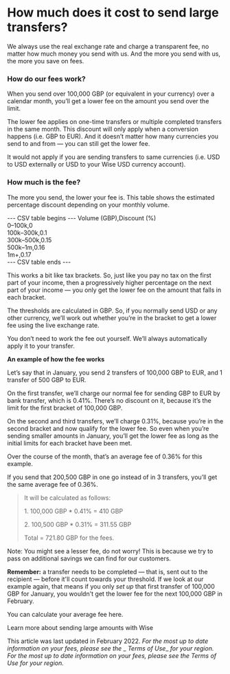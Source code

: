 # How much does it cost to send large transfers?

We always use the real exchange rate and charge a transparent fee, no matter how much money you send with us. And the more you send with us, the more you save on fees.

### How do our fees work? 

When you send over 100,000 GBP (or equivalent in your currency) over a calendar month, you’ll get a lower fee on the amount you send over the limit.

The lower fee applies on one-time transfers or multiple completed transfers in the same month. This discount will only apply when a conversion happens (i.e. GBP to EUR). And it doesn’t matter how many currencies you send to and from — you can still get the lower fee.

It would not apply if you are sending transfers to same currencies (i.e. USD to USD externally or USD to your Wise USD currency account).

### How much is the fee?

The more you send, the lower your fee is. This table shows the estimated percentage discount depending on your monthly volume.


 --- CSV table begins ---
Volume (GBP),Discount (%)  
0–100k,0  
100k–300k,0.1  
300k–500k,0.15  
500k–1m,0.16  
1m+,0.17  
 --- CSV table ends ---

This works a bit like tax brackets. So, just like you pay no tax on the first part of your income, then a progressively higher percentage on the next part of your income — you only get the lower fee on the amount that falls in each bracket. 

The thresholds are calculated in GBP. So, if you normally send USD or any other currency, we’ll work out whether you’re in the bracket to get a lower fee using the live exchange rate. 

You don’t need to work the fee out yourself. We’ll always automatically apply it to your transfer. 

**An example of how the fee works**

Let’s say that in January, you send 2 transfers of 100,000 GBP to EUR, and 1 transfer of 500 GBP to EUR.

On the first transfer, we’ll charge our normal fee for sending GBP to EUR by bank transfer, which is 0.41%. There’s no discount on it, because it’s the limit for the first bracket of 100,000 GBP.

On the second and third transfers, we’ll charge 0.31%, because you’re in the second bracket and now qualify for the lower fee. So even when you’re sending smaller amounts in January, you’ll get the lower fee as long as the initial limits for each bracket have been met.

Over the course of the month, that’s an average fee of 0.36% for this example. 

If you send that 200,500 GBP in one go instead of in 3 transfers, you’ll get the same average fee of 0.36%.

> It will be calculated as follows:
> 
> 1\. 100,000 GBP * 0.41% = 410 GBP
> 
> 2\. 100,500 GBP * 0.31% = 311.55 GBP
> 
> Total = 721.80 GBP for the fees.

Note: You might see a lesser fee, do not worry! This is because we try to pass on additional savings we can find for our customers.

 **Remember:** a transfer needs to be completed — that is, sent out to the recipient — before it'll count towards your threshold. If we look at our example again, that means if you only _set up_ that first transfer of 100,000 GBP for January, you wouldn't get the lower fee for the next 100,000 GBP in February. 

You can calculate your average fee here.

Learn more about sending large amounts with Wise

This article was last updated in February 2022. _For the most up to date information on your fees, please see the_ _ _Terms of Use__ _for your region._ _For the most up to date information on your fees, please see the_ _Terms of Use_ _for your region._
